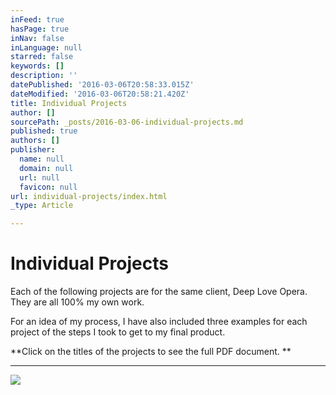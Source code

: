 ```yaml
---
inFeed: true
hasPage: true
inNav: false
inLanguage: null
starred: false
keywords: []
description: ''
datePublished: '2016-03-06T20:58:33.015Z'
dateModified: '2016-03-06T20:58:21.420Z'
title: Individual Projects
author: []
sourcePath: _posts/2016-03-06-individual-projects.md
published: true
authors: []
publisher:
  name: null
  domain: null
  url: null
  favicon: null
url: individual-projects/index.html
_type: Article

---
```

# Individual Projects

Each of the following projects are for the same client, Deep Love Opera. They are all 100% my own work. 

For an idea of my process, I have also included three examples for each project of the steps I took to get to my final product.

**Click on the titles of the projects to see the full PDF document. **

****
![](https://s3-us-west-2.amazonaws.com/the-grid-img/p/2887cf5b96b1c09c7392fe52a471671ad586ea14.jpg)